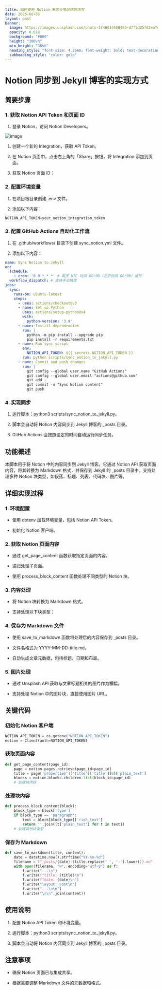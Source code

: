 ```yaml
---
title: 如何使用 Notion 来同步管理你的博客
date: 2025-06-06
layout: post
banner:
  image: https://images.unsplash.com/photo-1746014600486-d7f5d25fd2ea?crop=entropy&cs=tinysrgb&fit=max&fm=jpg&ixid=M3w2OTIwMzJ8MHwxfHJhbmRvbXx8fHx8fHx8fDE3NDkxODQxMjd8&ixlib=rb-4.1.0&q=80&w=1080
  opacity: 0.618
  background: "#000"
  height: "100vh"
  min_height: "38vh"
  heading_style: "font-size: 4.25em; font-weight: bold; text-decoration: underline"
  subheading_style: "color: gold"
---
```


# Notion 同步到 Jekyll 博客的实现方式

## 简要步骤

### 1. 获取 Notion API Token 和页面 ID

1. 登录 Notion，访问 Notion Developers。

![image](https://prod-files-secure.s3.us-west-2.amazonaws.com/a7a0cc5a-89b9-4cda-8686-1fba0ca52f40/d19c1afe-dea5-4312-9333-786b0ba83054/image.png?X-Amz-Algorithm=AWS4-HMAC-SHA256&X-Amz-Content-Sha256=UNSIGNED-PAYLOAD&X-Amz-Credential=ASIAZI2LB466TFSVC442%2F20250606%2Fus-west-2%2Fs3%2Faws4_request&X-Amz-Date=20250606T042847Z&X-Amz-Expires=3600&X-Amz-Security-Token=IQoJb3JpZ2luX2VjEHkaCXVzLXdlc3QtMiJIMEYCIQC2kkFcOhj%2FswRahae%2FtcJCL%2BfhZaafsxabp4l5QiYrBAIhAO1g4Bdlh9YzmUEb8tq%2BHF%2BeALaFgVbCB6rMZsT5D232Kv8DCFIQABoMNjM3NDIzMTgzODA1IgykDyx%2FmZsuDgllfkAq3APxN7H0ZYhBIG%2FiMiRQMeqH2cqbWzFzmoGz1tjrOwB1B5GcdIk%2FHhvsZirOSIR3%2BaaAnb8Tw60Z872A0kGJeF%2ByZVhYnUUn5Nh1JlmnllknvPFv0Y71zrpRGQgnwWQJIW%2BTl5H0bJqOEgNmu0mBloXDRt0hjm55jSCHnjzNvBW4jBymVQPQ4LRcrQ8a1bvmswkmIXzaSJQkwl9Q1xXWzvqHaXVzMgdSzCe4XeYbILG4qTjQH65VAifzjeKvU9ySJlrVOoAk5ddNdv%2BQZFfkqY3VCy6KxZQP0oCDqzcrZ3T1qFCN8VDxsIoNgXR3xH7QbDGVhTkS8ugnLn15EQi69L5buSTUapj3DDi5I%2Bn8vjgwEWwHD77sojk6zV1pSpMbOzq9z0Tgq5vuWvsxBmK4AQq84gonwO6Ef3avIKaC6J4nnbWCbMOmAdED9Pb%2B7z2NqTEITv5nlyj7U0UV32EoWyq7UevEK%2F2hvstHd7BXEKBu7MfpWSHE5r8ypZgXlh1DodvYqz0xC8GUOOu%2BcHQnbBAUvn0C%2FzDe9oH%2BK9DDMw5yRTkhZXlMZwbnIUBLkY%2BHsRA6bBSg3j172N%2Befp%2F3EGXVMp1Jsw1LHSi%2BDWwZs9hNi9TDhifttVpqMDkStzCW%2FojCBjqkAf8DCbgIJJMXi3zveDN3WuG4kgWQCgl6az%2FjLCo8wW3lfNFMMS1YG47hYGnTm4A7VPuosgA4hGbiucdHyhXNMhXfHFamFt9Q01%2Fb%2BLPJ0FGSgOWGA59kZjneQR7ILFmj4ag7RJizd4h3oCOskjBt6MGEW7Y7qm4sOr2k1VZh1XNvFC598D5up6VMosIY8Pc2LmzM2I9u88dMKmhQxk8yTWTbHE6i&X-Amz-Signature=dda417ef1bbd70f8391bcf1592903e3e5e2a488c8d64bbc267942b5adc5a3522&X-Amz-SignedHeaders=host&x-id=GetObject)

1. 创建一个新的 Integration，获取 API Token。

1. 在 Notion 页面中，点击右上角的「Share」按钮，将 Integration 添加到页面。

1. 获取 Notion 页面 ID：


### 2. 配置环境变量

1. 在项目根目录创建 .env 文件。

1. 添加以下内容：

```javascript
NOTION_API_TOKEN=your_notion_integration_token
```

### 3. 配置 GitHub Actions 自动化工作流

1. 在 .github/workflows/ 目录下创建 sync_notion.yml 文件。

1. 添加以下内容：

```yaml
name: Sync Notion to Jekyll
on:
  schedule:
    - cron: '0 0 * * *' # 每天 UTC 时间 00:00（北京时间 08:00）运行
  workflow_dispatch: # 支持手动触发
jobs:
  sync:
    runs-on: ubuntu-latest
    steps:
      - uses: actions/checkout@v3
      - name: Set up Python
        uses: actions/setup-python@v4
        with:
          python-version: '3.9'
      - name: Install dependencies
        run: |
          python -m pip install --upgrade pip
          pip install -r requirements.txt
      - name: Run sync script
        env:
          NOTION_API_TOKEN: ${{ secrets.NOTION_API_TOKEN }}
        run: python scripts/sync_notion_to_jekyll.py
      - name: Commit and push changes
        run: |
          git config --global user.name "GitHub Actions"
          git config --global user.email "actions@github.com"
          git add .
          git commit -m "Sync Notion content"
          git push
```

### 4. 实现同步

1. 运行脚本：python3 scripts/sync_notion_to_jekyll.py。

1. 脚本会自动将 Notion 内容同步到 Jekyll 博客的 _posts 目录。

1. GitHub Actions 会按照设定的时间自动运行同步任务。

## 功能概述

本脚本用于将 Notion 中的内容同步到 Jekyll 博客。它通过 Notion API 获取页面内容，将其转换为 Markdown 格式，并保存到 Jekyll 的 _posts 目录中。支持处理多种 Notion 块类型，如段落、标题、列表、代码块、图片等。

## 详细实现过程

### 1. 环境配置

- 使用 dotenv 加载环境变量，包括 Notion API Token。

- 初始化 Notion 客户端。

### 2. 获取 Notion 页面内容

- 通过 get_page_content 函数获取指定页面的内容。

- 递归处理子页面。

- 使用 process_block_content 函数处理不同类型的 Notion 块。

### 3. 内容处理

- 将 Notion 块转换为 Markdown 格式。

- 支持处理以下块类型：


### 4. 保存为 Markdown 文件

- 使用 save_to_markdown 函数将处理后的内容保存到 _posts 目录。

- 文件名格式为 YYYY-MM-DD-title.md。

- 自动生成文章元数据，包括标题、日期和布局。

### 5. 图片处理

- 通过 Unsplash API 获取与文章标题相关的图片作为横幅。

- 支持处理 Notion 中的图片块，直接使用图片 URL。

## 关键代码

### 初始化 Notion 客户端

```python
NOTION_API_TOKEN = os.getenv("NOTION_API_TOKEN")
notion = Client(auth=NOTION_API_TOKEN)
```

### 获取页面内容

```python
def get_page_content(page_id):
    page = notion.pages.retrieve(page_id=page_id)
    title = page['properties']['title']['title'][0]['plain_text']
    blocks = notion.blocks.children.list(block_id=page_id)
    # 处理块内容
```

### 处理块内容

```python
def process_block_content(block):
    block_type = block['type']
    if block_type == 'paragraph':
        text = block[block_type]['rich_text']
        return ''.join([t['plain_text'] for t in text])
    # 处理其他块类型
```

### 保存为 Markdown

```python
def save_to_markdown(title, content):
    date = datetime.now().strftime("%Y-%m-%d")
    filename = f"_posts/{date}-{title.replace(' ', '-').lower()}.md"
    with open(filename, "w", encoding="utf-8") as f:
        f.write("---\n")
        f.write(f"title: {title}\n")
        f.write(f"date: {date}\n")
        f.write("layout: post\n")
        f.write("---\n\n")
        f.write("\n\n".join(content))
```

## 使用说明

1. 配置 Notion API Token 和环境变量。

1. 运行脚本：python3 scripts/sync_notion_to_jekyll.py。

1. 脚本会自动将 Notion 内容同步到 Jekyll 博客的 _posts 目录。

## 注意事项

- 确保 Notion 页面已与集成共享。

- 根据需要调整 Markdown 文件的元数据和格式。